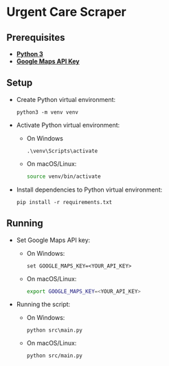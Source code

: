 # Urgent Care Scraper

## Prerequisites

- [**Python 3**](https://www.python.org)
- [**Google Maps API Key**](https://developers.google.com/maps/documentation/javascript/get-api-key)

## Setup

- Create Python virtual environment:

  ```shell
  python3 -m venv venv
  ```

- Activate Python virtual environment:

  - On Windows

    ```batch
    .\venv\Scripts\activate
    ```

  - On macOS/Linux:

    ```bash
    source venv/bin/activate
    ```

- Install dependencies to Python virtual environment:

  ```shell
  pip install -r requirements.txt
  ```

## Running

- Set Google Maps API key:

  - On Windows:

    ```batch
    set GOOGLE_MAPS_KEY=<YOUR_API_KEY>
    ```

  - On macOS/Linux:

    ```bash
    export GOOGLE_MAPS_KEY=<YOUR_API_KEY>
    ```

- Running the script:

  - On Windows:

    ```batch
    python src\main.py
    ```

  - On macOS/Linux:

    ```bash
    python src/main.py
    ```
